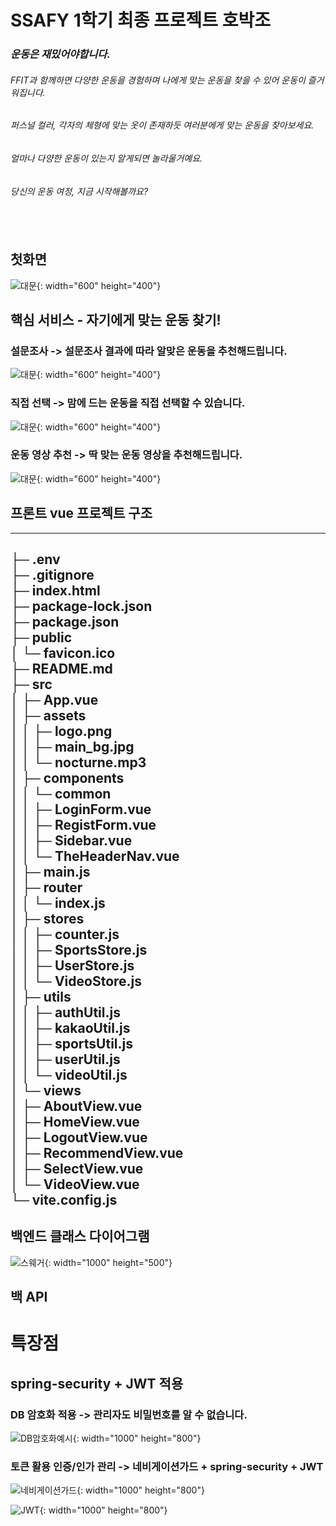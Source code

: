# SSAFY 1학기 최종 프로젝트 호박조

### ***운동은 재밌어야합니다.***
###### FFIT과 함께하면 다양한 운동을 경험하며 나에게 맞는 운동을 찾을 수 있어 운동이 즐거워집니다.
###### 퍼스널 컬러, 각자의 체형에 맞는 옷이 존재하듯 여러분에게 맞는 운동을 찾아보세요.
###### 얼마나 다양한 운동이 있는지 알게되면 놀라울거예요.
###### 당신의 운동 여정, 지금 시작해볼까요? <br><br><br><br>

## 첫화면

![대문](images/대문.png){: width="600" height="400"}

## 핵심 서비스 - 자기에게 맞는 운동 찾기! 

### 설문조사 -> 설문조사 결과에 따라 알맞은 운동을 추천해드립니다.

![대문](images/설문조사.png){: width="600" height="400"}

### 직접 선택 -> 맘에 드는 운동을 직접 선택할 수 있습니다.

![대문](images/직접선택.png){: width="600" height="400"}

### 운동 영상 추천 -> 딱 맞는 운동 영상을 추천해드립니다.

![대문](images/영상추천.png){: width="600" height="400"}
 
## 프론트 vue 프로젝트 구조
----------------------------------------------------------------------
├─ .env <br>
├─ .gitignore <br>
├─ index.html <br>
├─ package-lock.json <br>
├─ package.json <br>
├─ public <br>
│  └─ favicon.ico <br>
├─ README.md <br>
├─ src <br>
│  ├─ App.vue <br>
│  ├─ assets <br>
│  │  ├─ logo.png <br>
│  │  ├─ main_bg.jpg <br>
│  │  └─ nocturne.mp3 <br>
│  ├─ components <br>
│  │  └─ common <br>
│  │     ├─ LoginForm.vue <br>
│  │     ├─ RegistForm.vue <br>
│  │     ├─ Sidebar.vue <br>
│  │     └─ TheHeaderNav.vue <br>
│  ├─ main.js <br>
│  ├─ router <br>
│  │  └─ index.js <br>
│  ├─ stores <br>
│  │  ├─ counter.js <br>
│  │  ├─ SportsStore.js <br>
│  │  ├─ UserStore.js <br>
│  │  └─ VideoStore.js <br>
│  ├─ utils <br>
│  │  ├─ authUtil.js <br>
│  │  ├─ kakaoUtil.js <br>
│  │  ├─ sportsUtil.js <br>
│  │  ├─ userUtil.js <br>
│  │  └─ videoUtil.js <br>
│  └─ views <br>
│     ├─ AboutView.vue <br>
│     ├─ HomeView.vue <br>
│     ├─ LogoutView.vue <br>
│     ├─ RecommendView.vue <br>
│     ├─ SelectView.vue <br>
│     └─ VideoView.vue <br>
└─ vite.config.js <br>
-------------------------------------------------------------------------------
## 백엔드 클래스 다이어그램
![스웨거](images/swagger.PNG){: width="1000" height="500"}

## 백 API


# 특장점

## **spring-security + JWT 적용**

### DB 암호화 적용 -> 관리자도 비밀번호를 알 수 없습니다.
![DB암호화예시](images/DB암호.png){: width="1000" height="800"}

### 토큰 활용 인증/인가 관리 -> 네비게이션가드 + spring-security + JWT

![네비게이션가드](images/네비게이션가드.PNG){: width="1000" height="800"}

![JWT](images/jwt.PNG){: width="1000" height="800"}



